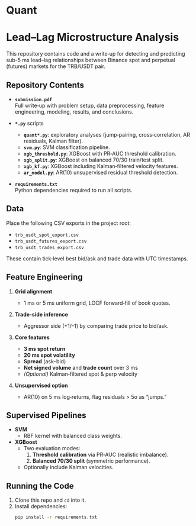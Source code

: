 # Quant
# Lead–Lag Microstructure Analysis

This repository contains code and a write‐up for detecting and predicting sub-5 ms lead–lag relationships between Binance spot and perpetual (futures) markets for the TRB/USDT pair.

## Repository Contents

- **`submission.pdf`**  
  Full write‐up with problem setup, data preprocessing, feature engineering, modeling, results, and conclusions.

- **`*.py`** scripts  
  - **`quant*.py`**: exploratory analyses (jump‐pairing, cross‐correlation, AR residuals, Kalman filter).  
  - **`svm.py`**: SVM classification pipeline.  
  - **`xgb_threshold.py`**: XGBoost with PR‐AUC threshold calibration.  
  - **`xgb_split.py`**: XGBoost on balanced 70/30 train/test split.  
  - **`xgb_kf.py`**: XGBoost including Kalman‐filtered velocity features.  
  - **`ar_model.py`**: AR(10) unsupervised residual threshold detection.

- **`requirements.txt`**  
  Python dependencies required to run all scripts.

## Data

Place the following CSV exports in the project root:

- `trb_usdt_spot_export.csv`  
- `trb_usdt_futures_export.csv`  
- `trb_usdt_trades_export.csv`

These contain tick‐level best bid/ask and trade data with UTC timestamps.

## Feature Engineering

1. **Grid alignment**  
   - 1 ms or 5 ms uniform grid, LOCF forward‐fill of book quotes.  
2. **Trade‐side inference**  
   - Aggressor side (+1/–1) by comparing trade price to bid/ask.  
3. **Core features**  
   - **3 ms spot return**  
   - **20 ms spot volatility**  
   - **Spread** (ask–bid)  
   - **Net signed volume** and **trade count** over 3 ms  
   - *(Optional)* Kalman‐filtered spot & perp velocity  

4. **Unsupervised option**  
   - AR(10) on 5 ms log‐returns, flag residuals > 5σ as “jumps.”

## Supervised Pipelines

- **SVM**  
  - RBF kernel with balanced class weights.  
- **XGBoost**  
  - Two evaluation modes:  
    1. **Threshold calibration** via PR‐AUC (realistic imbalance).  
    2. **Balanced 70/30 split** (symmetric performance).  
  - Optionally include Kalman velocities.

## Running the Code

1. Clone this repo and `cd` into it.  
2. Install dependencies:
   ```bash
   pip install -r requirements.txt
